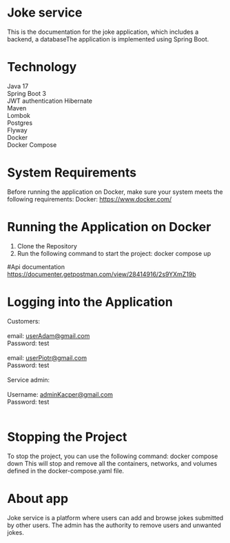 # Joke service
This is the documentation for the joke application, which includes a backend, a databaseThe application is implemented 
using Spring Boot.
# Technology
Java 17<br>
Spring Boot 3<br>
JWT authentication
Hibernate<br>
Maven<br>
Lombok<br>
Postgres<br>
Flyway<br>
Docker<br>
Docker Compose<br>
# System Requirements
Before running the application on Docker, make sure your system meets the following requirements:
Docker: https://www.docker.com/
# Running the Application on Docker
1. Clone the Repository<br>
2. Run the following command to start the project: docker compose up

#Api documentation
https://documenter.getpostman.com/view/28414916/2s9YXmZ19b

# Logging into the Application
Customers:<br><br>
email: userAdam@gmail.com <br>
Password: test <br><br>
email: userPiotr@gmail.com <br>
Password: test <br><br>
Service admin:<br><br>
Username: adminKacper@gmail.com <br>
Password: test <br><br>

# Stopping the Project
To stop the project, you can use the following command: docker compose down
This will stop and remove all the containers, networks, and volumes defined in the docker-compose.yaml file.

# About app
Joke service is a platform where users can add and browse jokes submitted by other users. The admin has the authority to remove users and unwanted jokes.



